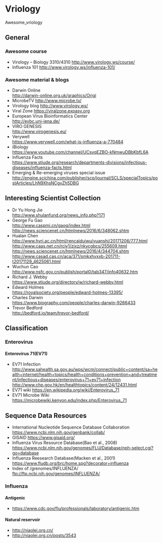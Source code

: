 # Vriology
Awesome_vriology
## General
### Awesome course
* Virology – Biology 3310/4310 http://www.virology.ws/course/
* Influenza 101 http://www.virology.ws/influenza-101/
### Awesome material & blogs
* Darwin Online <br>http://darwin-online.org.uk/graphics/Origi
* MicrobeTV http://www.microbe.tv/
* Virology blog http://www.virology.ws/
* Viral Zone https://viralzone.expasy.org 
* European Virus Bioinformatics Center<br>http://evbc.uni-jena.de/
* VIRO GENESIS <br>http://www.virogenesis.eu/
* Verywell<br>https://www.verywell.com/what-is-influenza-a-770484
* iBiology<br> https://www.youtube.com/channel/UCsvqEZBO-kNmwuDBbKbfL6A
* Influenza Facts<br>https://www.stjude.org/research/departments-divisions/infectious-diseases/influenza-facts.html
* Emerging & Re-emerging viruses special issue<br>http://engine.scichina.com/publisher/scp/journal/SCLS/specialTopics/postArticles/LhN9XhsNCgvZh5DBG
## Interesting Scientist Collection
* Dr Yu Hong Jie<br>http://www.shulanfund.org/news_info.php?171
* George Fu Gao<br> http://www.caspmi.cn/gaog/index.html<br> http://news.sciencenet.cn/htmlnews/2016/6/348062.shtm
* Hualan Chen<br>http://www.hvri.ac.cn/html/rencaiduiwu/yuanshi/20171206/777.html<br>http://www.caas.net.cn/rcjy1/zjxz/nkycgbcs/255609.html<br>http://news.sciencenet.cn/htmlnews/2016/4/344704.shtm<br>http://www.casad.cas.cn/aca/371/smkxhyxxb-201711-t20171129_4625061.html
* Wuchun Cao <br>http://www.nsfc.gov.cn/publish/portal0/tab347/info40632.htm
* Richard J. Webby<br>https://www.stjude.org/directory/w/richard-webby.html
* Edward Holmes<br>https://royalsociety.org/people/edward-holmes-13395/
* Charles Darwin<br>https://www.biography.com/people/charles-darwin-9266433
* Trevor Bedford<br>http://bedford.io/team/trevor-bedford/
## Classification
### Enterovirus
#### Enterovirus 71(EV71)
* EV71 Infection http://www.sahealth.sa.gov.au/wps/wcm/connect/public+content/sa+health+internet/health+topics/health+conditions+prevention+and+treatment/infectious+diseases/enterovirus+71+ev71+infection
 <br> http://www.chp.gov.hk/en/healthtopics/content/24/12431.html
* EV71 wiki https://en.wikipedia.org/wiki/Enterovirus_71 
* EV71 Microbe Wiki https://microbewiki.kenyon.edu/index.php/Enterovirus_71
## Sequence Data Resources
* International Nucleotide Sequence Database Collaboration https://www.ncbi.nlm.nih.gov/genbank/collab/
* GISAID https://www.gisaid.org/
* Influenza Virus Resource Database(Bao et al., 2008)<br>https://www.ncbi.nlm.nih.gov/genomes/FLU/Database/nph-select.cgi?go=database
* Influenza Reesearch Database(Macken et al., 2001)<br>https://www.fludb.org/brc/home.spg?decorator=influenza
* Index of /grenomes/INFLUENZA/<br> ftp://ftp.ncbi.nih.gov/genomes/INFLUENZA/
### Influenza
#### Antigenic<br>
* https://www.cdc.gov/flu/professionals/laboratory/antigenic.htm
#### Natural reservoir
* http://niaolei.org.cn/
* http://niaolei.org.cn/posts/3543
